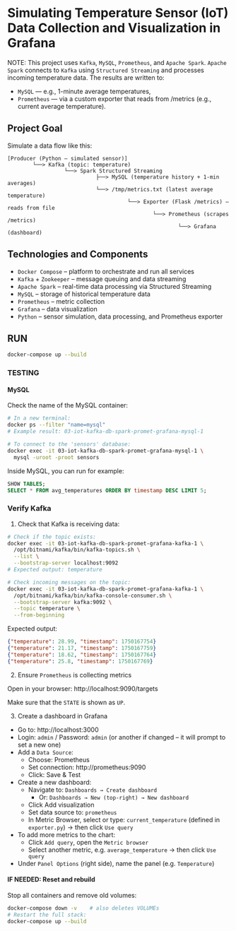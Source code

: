 # Simulating Temperature Sensor (IoT) Data Collection and Visualization in Grafana

NOTE: 
This project uses `Kafka`, `MySQL`, `Prometheus`, and `Apache Spark`.
`Apache Spark` connects to `Kafka` using `Structured Streaming` and processes incoming temperature data. The results are written to:
- `MySQL` — e.g., 1-minute average temperatures,
- `Prometheus` — via a custom exporter that reads from /metrics (e.g., current average temperature).

## Project Goal
Simulate a data flow like this:

```text
[Producer (Python – simulated sensor)]
        └──> Kafka (topic: temperature)
                  └──> Spark Structured Streaming
                            ├──> MySQL (temperature history + 1-min averages)
                            └──> /tmp/metrics.txt (latest average temperature)
                                      └──> Exporter (Flask /metrics) – reads from file
                                              └──> Prometheus (scrapes /metrics)
                                                      └──> Grafana (dashboard)
```


## Technologies and Components
- `Docker Compose` – platform to orchestrate and run all services
- `Kafka` + `Zookeeper` – message queuing and data streaming
- `Apache Spark` – real-time data processing via Structured Streaming
- `MySQL` – storage of historical temperature data
- `Prometheus` – metric collection
- `Grafana` – data visualization
- `Python` – sensor simulation, data processing, and Prometheus exporter

## RUN
```bash
docker-compose up --build
```

### TESTING

#### MySQL
Check the name of the MySQL container:

```bash
# In a new terminal:
docker ps --filter "name=mysql"
# Example result: 03-iot-kafka-db-spark-promet-grafana-mysql-1

# To connect to the 'sensors' database:
docker exec -it 03-iot-kafka-db-spark-promet-grafana-mysql-1 \
  mysql -uroot -proot sensors

```

Inside MySQL, you can run for example:

```sql
SHOW TABLES;
SELECT * FROM avg_temperatures ORDER BY timestamp DESC LIMIT 5;
```

### Verify Kafka
1. Check that Kafka is receiving data:

```bash
# Check if the topic exists:
docker exec -it 03-iot-kafka-db-spark-promet-grafana-kafka-1 \
  /opt/bitnami/kafka/bin/kafka-topics.sh \
  --list \
  --bootstrap-server localhost:9092
# Expected output: temperature

# Check incoming messages on the topic:
docker exec -it 03-iot-kafka-db-spark-promet-grafana-kafka-1 \
  /opt/bitnami/kafka/bin/kafka-console-consumer.sh \
  --bootstrap-server kafka:9092 \
  --topic temperature \
  --from-beginning
```

Expected output:

```json
{"temperature": 28.99, "timestamp": 1750167754}
{"temperature": 21.17, "timestamp": 1750167759}
{"temperature": 18.62, "timestamp": 1750167764}
{"temperature": 25.8, "timestamp": 1750167769}
```

2. Ensure `Prometheus` is collecting metrics

Open in your browser:
http://localhost:9090/targets

Make sure that the `STATE` is shown as `UP`.

3. Create a dashboard in Grafana
- Go to: http://localhost:3000
- Login: `admin` / Password: `admin` (or another if changed – it will prompt to set a new one)
- Add a `Data Source`:
  - Choose: Prometheus
  - Set connection: http://prometheus:9090
  - Click: Save & Test
- Create a new dashboard:
  - Navigate to: `Dashboards → Create dashboard`
    - Or: `Dashboards → New (top-right) → New dashboard`
  - Click Add visualization
  - Set data source to: `prometheus`
  - In Metric Browser, select or type: `current_temperature` (defined in `exporter.py`) → then click `Use query`
- To add more metrics to the chart:
  - Click `Add query`, open the `Metric browser`
  - Select another metric, e.g. `average_temperature` → then click `Use query`
- Under `Panel Options` (right side), name the panel (e.g. `Temperature`)

#### IF NEEDED: Reset and rebuild
Stop all containers and remove old volumes:

```bash
docker-compose down -v    # also deletes VOLUMEs
# Restart the full stack:
docker-compose up --build
```